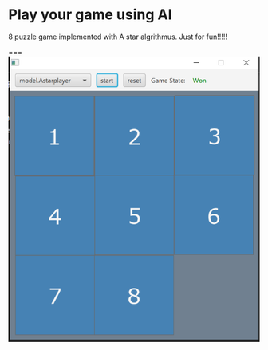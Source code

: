 # Play your game using AI


8 puzzle game implemented with A star algrithmus. Just for fun!!!!!

===
![image](https://github.com/tanjatang/SlidingPuzzle/blob/master/pic1.PNG)
